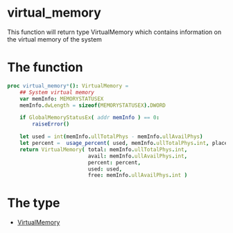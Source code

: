 # virtual_memory

This function will return type VirtualMemory which contains information on the virtual memory of the 
system

# The function

```nim
proc virtual_memory*(): VirtualMemory = 
    ## System virtual memory
    var memInfo: MEMORYSTATUSEX
    memInfo.dwLength = sizeof(MEMORYSTATUSEX).DWORD

    if GlobalMemoryStatusEx( addr memInfo ) == 0:
        raiseError()

    let used = int(memInfo.ullTotalPhys - memInfo.ullAvailPhys)
    let percent =  usage_percent( used, memInfo.ullTotalPhys.int, places=1 )
    return VirtualMemory( total: memInfo.ullTotalPhys.int,      
                          avail: memInfo.ullAvailPhys.int,      
                          percent: percent,  
                          used: used,
                          free: memInfo.ullAvailPhys.int )

```

# The type

- [VirtualMemory](../types/VirtualMemory.md)
